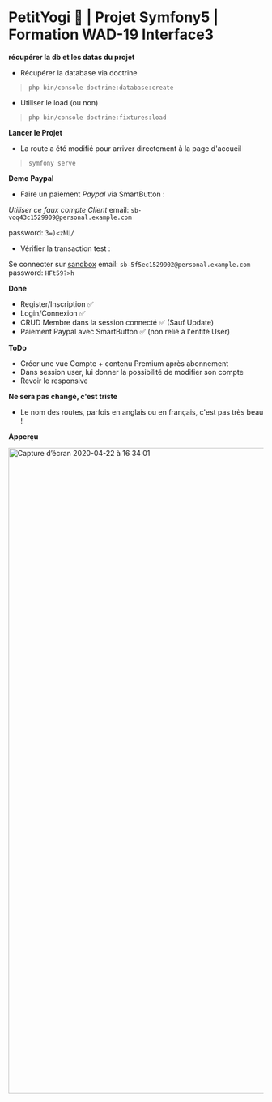# PetitYogi 🧘 | Projet Symfony5 | Formation WAD-19 Interface3

**récupérer la db et les datas du projet**

- Récupérer la database via doctrine 

> `php bin/console doctrine:database:create`

- Utiliser le load (ou non)

> `php bin/console doctrine:fixtures:load`

**Lancer le Projet**

- La route a été modifié pour arriver directement à la page d'accueil

> `symfony serve`

**Demo Paypal**

- Faire un paiement _Paypal_ via SmartButton :

*Utiliser ce faux compte Client*
email: `sb-voq43c1529909@personal.example.com`

password: `3=)<zNU/`


- Vérifier la transaction test :

Se connecter sur [sandbox](https://www.sandbox.paypal.com/) 
email: `sb-5f5ec1529902@personal.example.com`
password: `HFt59?>h`

**Done**

- Register/Inscription ✅
- Login/Connexion ✅
- CRUD Membre dans la session connecté ✅ (Sauf Update)
- Paiement Paypal avec SmartButton ✅ (non relié à l'entité User)

**ToDo**

- Créer une vue Compte + contenu Premium après abonnement
- Dans session user, lui donner la possibilité de modifier son compte
- Revoir le responsive

**Ne sera pas changé, c'est triste**
- Le nom des routes, parfois en anglais ou en français, c'est pas très beau !


**Apperçu**

<img width="1273" alt="Capture d’écran 2020-04-22 à 16 34 01" src="https://user-images.githubusercontent.com/45564137/79995142-2140d500-84b7-11ea-8d5d-61dc7e8e0aec.png">
